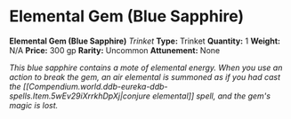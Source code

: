 # Elemental Gem (Blue Sapphire)

**Elemental Gem (Blue Sapphire)**
_Trinket_
**Type:** Trinket
**Quantity:** 1
**Weight:** N/A
**Price:** 300 gp
**Rarity:** Uncommon
**Attunement:** None

*This blue sapphire contains a mote of elemental energy. When you use an action to break the gem, an air elemental is summoned as if you had cast the [[Compendium.world.ddb-eureka-ddb-spells.Item.5wEv29iXrrkhDpXj|conjure elemental]] spell, and the gem's magic is lost.*